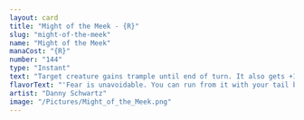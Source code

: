 ```yaml
---
layout: card
title: "Might of the Meek - {R}"
slug: "might-of-the-meek"
name: "Might of the Meek"
manaCost: "{R}"
number: "144"
type: "Instant"
text: "Target creature gains trample until end of turn. It also gets +1/+0 until end of turn if you control a Mouse.\nDraw a card."
flavorText: "'Fear is unavoidable. You can run from it with your tail between your legs, or charge it head on with sword in hand. I prefer the latter.'\n—Rho, veteran hero"
artist: "Danny Schwartz"
image: "/Pictures/Might_of_the_Meek.png"
---
```


